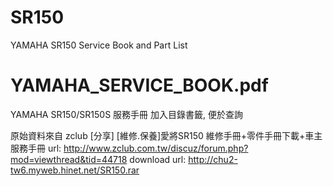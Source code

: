 SR150
=====

YAMAHA SR150  Service Book and Part List

YAMAHA_SERVICE_BOOK.pdf
==
YAMAHA SR150/SR150S 服務手冊
加入目錄書籤, 便於查詢

原始資料來自 zclub
[分享] [維修.保養]愛將SR150 維修手冊+零件手冊下載+車主服務手冊
url: http://www.zclub.com.tw/discuz/forum.php?mod=viewthread&tid=44718
download url: http://chu2-tw6.myweb.hinet.net/SR150.rar

